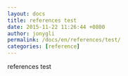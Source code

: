 ```yaml
---
layout: docs
title: references test
date: 2015-11-22 11:26:44 +0800
author: jonygli
permalink: /docs/en/references/test/
categories: [reference]
---
```


references test